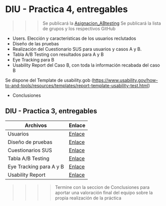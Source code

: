 # DIU - Practica 4, entregables

>>> Se publicará la [Asignacion_ABtesting](https://github.com/mgea/DIU/blob/master/P4/Asignacion_ABtesting.pdf)
>>> Se publicará la lista de grupos y los respectivos GitHub

- Users. Elección y características de los usuarios reclutados
- Diseño de las pruebas
- Realización del Cuestionario SUS para usuarios y casos A y B.
- Tabla A/B Testing con resultados para A y B
- Eye Tracking para B
- Usability Report del Caso B, con toda la información recabada del caso B

Se dispone del Template de usability.gob (https://www.usability.gov/how-to-and-tools/resources/templates/report-template-usability-test.html) 
- Conclusiones

## DIU - Practica 3, entregables

| Archivos       | Enlace                 |
|----------------|------------------------|
| Usuarios | [Enlace](./participantes.md) |
| Diseño de pruebas | [Enlace](./diseño_de_pruebas.md) |
| Cuestionarios SUS | [Enlace](./cuestionarios_sus.md) |
| Tabla A/B Testing | [Enlace](./)|
| Eye Tracking para A y B | [Enlace](./eye_tracking.md) |
| Usability Report | [Enlace](./usability_report.md) |

>>>> Termine con la seccion de Conclusiones para aportar una valoración final del equipo sobre la propia realización de la práctica
